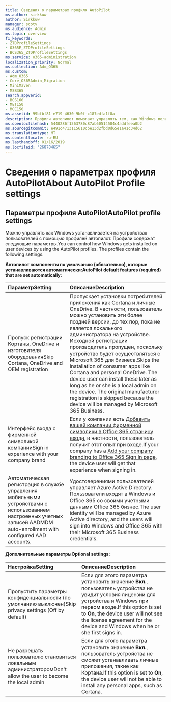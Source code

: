 ```yaml
---
title: Сведения о параметрах профиля AutoPilot
ms.author: sirkkuw
author: Sirkkuw
manager: scotv
ms.audience: Admin
ms.topic: overview
f1_keywords:
- ZTDProfileSettings
- O365E_ZTDProfileSettings
- BCS365_ZTDProfileSettings
ms.service: o365-administration
localization_priority: Normal
ms.collection: Adm_O365
ms.custom:
- Adm_O365
- Core_O365Admin_Migration
- MiniMaven
- MSB365
search.appverid:
- BCS160
- MET150
- MOE150
ms.assetid: 99bfbf81-e719-4630-9b0f-c187edfa1f8a
description: Профили автопилот помогают управлять тем, как Windows получает установлены на устройствах пользователей. Профили содержат по умолчанию и необязательные параметры, например пропустить Cortana установки.
ms.openlocfilehash: 5440286f1363780c87ab60514584c4addfeea0b2
ms.sourcegitcommit: e491c4713115610cbe13d2fbd0d65e1a41c34d62
ms.translationtype: MT
ms.contentlocale: ru-RU
ms.lasthandoff: 01/16/2019
ms.locfileid: "26870465"
---
```

# <a name="about-autopilot-profile-settings"></a><span data-ttu-id="db543-104">Сведения о параметрах профиля AutoPilot</span><span class="sxs-lookup"><span data-stu-id="db543-104">About AutoPilot Profile settings</span></span>

## <a name="autopilot-profile-settings"></a><span data-ttu-id="db543-105">Параметры профиля AutoPilot</span><span class="sxs-lookup"><span data-stu-id="db543-105">AutoPilot profile settings</span></span>

<span data-ttu-id="db543-p102">Можно управлять как Windows устанавливается на устройствах пользователей с помощью профилей автопилот. Профили содержат следующие параметры.</span><span class="sxs-lookup"><span data-stu-id="db543-p102">You can control how Windows gets installed on user devices by using the AutoPilot profiles. The profiles contain the following settings.</span></span>
  
 <span data-ttu-id="db543-108">**Автопилот компоненты по умолчанию (обязательно), которые устанавливаются автоматически:**</span><span class="sxs-lookup"><span data-stu-id="db543-108">**AutoPilot default features (required) that are set automatically:**</span></span>
  
|<span data-ttu-id="db543-109">**Параметр**</span><span class="sxs-lookup"><span data-stu-id="db543-109">**Setting**</span></span>|<span data-ttu-id="db543-110">**Описание**</span><span class="sxs-lookup"><span data-stu-id="db543-110">**Description**</span></span>|
|:-----|:-----|
|<span data-ttu-id="db543-111">Пропуск регистрации Кортаны, OneDrive и изготовителя оборудования</span><span class="sxs-lookup"><span data-stu-id="db543-111">Skip Cortana, OneDrive and OEM registration</span></span>  <br/> |<span data-ttu-id="db543-p103">Пропускает установки потребителей приложения как Cortana и личные OneDrive. В частности, пользователь можно установить эти более поздней версии, до тех пор, пока не является локального администратора на устройстве. Исходной регистрации производитель пропущен, поскольку устройство будет осуществляться с Microsoft 365 для бизнеса.</span><span class="sxs-lookup"><span data-stu-id="db543-p103">Skips the installation of consumer apps like Cortana and personal OneDrive. The device user can install these later as long as he or she is a local admin on the device. The original manufacturer registration is skipped because the device will be managed by Microsoft 365 Business.</span></span>  <br/> |
|<span data-ttu-id="db543-115">Интерфейс входа с фирменной символикой компании</span><span class="sxs-lookup"><span data-stu-id="db543-115">Sign in experience with your company brand</span></span>  <br/> |<span data-ttu-id="db543-116">Если у компании есть [Добавить вашей компании фирменной символики в Office 365 страницу входа](https://support.office.com/article/a1229cdb-ce19-4da5-90c7-2b9b146aef0a), в частности, пользователь получит этот опыт при входе.</span><span class="sxs-lookup"><span data-stu-id="db543-116">If your company has a [Add your company branding to Office 365 Sign In page](https://support.office.com/article/a1229cdb-ce19-4da5-90c7-2b9b146aef0a), the device user will get that experience when signing in.</span></span>  <br/> |
|<span data-ttu-id="db543-117">Автоматическая регистрация в службе управления мобильными устройствами с использованием настроенных учетных записей AAD</span><span class="sxs-lookup"><span data-stu-id="db543-117">MDM auto-enrollment with configured AAD accounts.</span></span>  <br/> |<span data-ttu-id="db543-118">Удостоверениями пользователей управляет Azure Active Directory. Пользователи входят в Windows и Office 365 со своими учетными данными Office 365 бизнес.</span><span class="sxs-lookup"><span data-stu-id="db543-118">The user identity will be managed by Azure Active directory, and the users will sign into Windows and Office 365 with their Microsoft 365 Business credentials.</span></span>  <br/> |
   
 <span data-ttu-id="db543-119">**Дополнительные параметры**</span><span class="sxs-lookup"><span data-stu-id="db543-119">**Optional settings:**</span></span>
  
|<span data-ttu-id="db543-120">**Настройка**</span><span class="sxs-lookup"><span data-stu-id="db543-120">**Setting**</span></span>|<span data-ttu-id="db543-121">**Описание**</span><span class="sxs-lookup"><span data-stu-id="db543-121">**Description**</span></span>|
|:-----|:-----|
|<span data-ttu-id="db543-122">Пропустить параметры конфиденциальности (по умолчанию выключен)</span><span class="sxs-lookup"><span data-stu-id="db543-122">Skip privacy settings (Off by default)</span></span>  <br/> |<span data-ttu-id="db543-123">Если для этого параметра установить значение **Вкл.**, пользователь устройства не увидит условия лицензии для устройства и Windows при первом входе.</span><span class="sxs-lookup"><span data-stu-id="db543-123">If this option is set to **On**, the device user will not see the license agreement for the device and Windows when he or she first signs in.</span></span>  <br/> |
|<span data-ttu-id="db543-124">Не разрешать пользователю становиться локальным администратором</span><span class="sxs-lookup"><span data-stu-id="db543-124">Don't allow the user to become the local admin</span></span>  <br/> |<span data-ttu-id="db543-125">Если для этого параметра установить значение **Вкл.**, пользователь устройства не сможет устанавливать личные приложения, такие как Кортана.</span><span class="sxs-lookup"><span data-stu-id="db543-125">If this option is set to **On**, the device user will not be able to install any personal apps, such as Cortana.</span></span>  <br/> |
   
